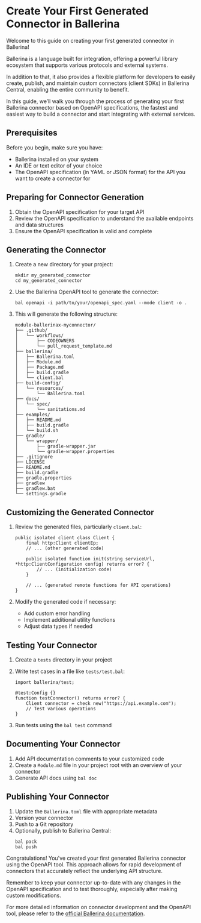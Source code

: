 # Create Your First Generated Connector in Ballerina

Welcome to this guide on creating your first generated connector in Ballerina!

Ballerina is a language built for integration, offering a powerful library ecosystem that supports various protocols and external systems. 

In addition to that, it also provides a flexible platform for developers to easily create, publish, and maintain custom connectors (client SDKs) in Ballerina Central, enabling the entire community to benefit.

In this guide, we’ll walk you through the process of generating your first Ballerina connector based on OpenAPI specifications, the fastest and easiest way to build a connector and start integrating with external services.

## Prerequisites

Before you begin, make sure you have:

- Ballerina installed on your system
- An IDE or text editor of your choice
- The OpenAPI specification (in YAML or JSON format) for the API you want to create a connector for

## Preparing for Connector Generation

1. Obtain the OpenAPI specification for your target API
2. Review the OpenAPI specification to understand the available endpoints and data structures
3. Ensure the OpenAPI specification is valid and complete

## Generating the Connector

1. Create a new directory for your project:
   ```
   mkdir my_generated_connector
   cd my_generated_connector
   ```

2. Use the Ballerina OpenAPI tool to generate the connector:
   ```
   bal openapi -i path/to/your/openapi_spec.yaml --mode client -o .
   ```

3. This will generate the following structure:
   ```
   module-ballerinax-myconnector/
   ├── .github/
   │   └── workflows/
   │       ├── CODEOWNERS
   │       └── pull_request_template.md
   ├── ballerina/
   │   ├── Ballerina.toml
   │   ├── Module.md
   │   ├── Package.md
   │   ├── build.gradle
   │   └── client.bal
   ├── build-config/
   │   └── resources/
   │       └── Ballerina.toml
   ├── docs/
   │   └── spec/
   │       └── sanitations.md
   ├── examples/
   │   ├── README.md
   │   ├── build.gradle
   │   └── build.sh
   ├── gradle/
   │   └── wrapper/
   │       ├── gradle-wrapper.jar
   │       └── gradle-wrapper.properties
   ├── .gitignore
   ├── LICENSE
   ├── README.md
   ├── build.gradle
   ├── gradle.properties
   ├── gradlew
   ├── gradlew.bat
   └── settings.gradle
   ```

## Customizing the Generated Connector

1. Review the generated files, particularly `client.bal`:
   ```ballerina
   public isolated client class Client {
       final http:Client clientEp;
       // ... (other generated code)

       public isolated function init(string serviceUrl, *http:ClientConfiguration config) returns error? {
           // ... (initialization code)
       }

       // ... (generated remote functions for API operations)
   }
   ```

2. Modify the generated code if necessary:
   - Add custom error handling
   - Implement additional utility functions
   - Adjust data types if needed

## Testing Your Connector

1. Create a `tests` directory in your project
2. Write test cases in a file like `tests/test.bal`:
   ```ballerina
   import ballerina/test;

   @test:Config {}
   function testConnector() returns error? {
       Client connector = check new("https://api.example.com");
       // Test various operations
   }
   ```

3. Run tests using the `bal test` command

## Documenting Your Connector

1. Add API documentation comments to your customized code
2. Create a `Module.md` file in your project root with an overview of your connector
3. Generate API docs using `bal doc`

## Publishing Your Connector

1. Update the `Ballerina.toml` file with appropriate metadata
2. Version your connector
3. Push to a Git repository
4. Optionally, publish to Ballerina Central:
   ```
   bal pack
   bal push
   ```

Congratulations! You've created your first generated Ballerina connector using the OpenAPI tool. This approach allows for rapid development of connectors that accurately reflect the underlying API structure.

Remember to keep your connector up-to-date with any changes in the OpenAPI specification and to test thoroughly, especially after making custom modifications.

For more detailed information on connector development and the OpenAPI tool, please refer to the [official Ballerina documentation](https://ballerina.io/learn/openapi-tool/).
